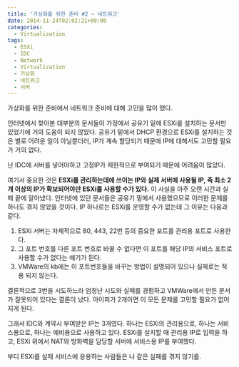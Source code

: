 ```yaml
---
title: '가상화를 위한 준비 #2 – 네트워크'
date: 2014-11-24T02:02:21+09:00
categories:
  - Virtualization
tags:
  - ESXi
  - IDC
  - Network
  - Virtualization
  - 가상화
  - 네트워크
  - 서버
---
```

가상화를 위한 준비에서 네트워크 준비에 대해 고민을 많이 했다.

인터넷에서 찾아본 대부분의 문서들이 가정에서 공유기 밑에 ESXi를 설치하는 문서만 있었기에 거의 도움이 되지 않았다. 공유기 밑에서 DHCP 환경으로 ESXi를 설치하는 것은 별로 어려운 일이 아닐뿐더러, IP가 계속 할당되기 때문에 IP에 대해서도 고민할 필요가 거의 없다.

난 IDC에 서버를 넣어야하고 고정IP가 제한적으로 부여되기 때문에 어려움이 많았다.

여기서 중요한 것은 **ESXi를 관리하는데에 쓰이는 IP와 실제 서버에 사용될 IP, 즉 최소 2개 이상의 IP가 확보되어야만 ESXi를 사용할 수가 있다.** 이 사실을 아주 오랜 시간과 실패 끝에 알아냈다. 인터넷에 있던 문서들은 공유기 밑에서 사용했으므로 이러한 문제를 하나도 겪지 않았을 것이다. IP 하나로는 ESXi를 운영할 수가 없는데 그 이유는 다음과 같다.

  1. ESXi 서버는 자체적으로 80, 443, 22번 등의 중요한 포트를 관리용 포트로 사용한다.
  2. 그 포트 번호를 다른 포트 번호로 바꿀 수 없다면 이 포트를 해당 IP의 서비스 포트로 사용할 수가 없다는 얘기가 된다.
  3. VMWare의 kb에는 이 포트번호들을 바꾸는 방법이 설명되어 있으나 실제로는 적용 되지 않는다.

결론적으로 3번을 시도하느라 엄청난 시도와 실패를 경험하고 VMWare에서 만든 문서가 잘못되어 있다는 결론이 났다. 아이피가 2개이면 이 모든 문제를 고민할 필요가 없어지게 된다.

그래서 IDC와 계약시 부여받은 IP는 3개였다. 하나는 ESXi의 관리용으로, 하나는 서비스용으로, 하나는 예비용으로 사용하고 있다. ESXi를 설치할 때 관리용 IP로 입력을 하고, ESXi 위에서 NAT와 방화벽을 담당할 서버에 서비스용 IP를 부여했다.

부디 ESXi를 실제 서비스에 응용하는 사람들은 나 같은 실패를 겪지 않기를.
